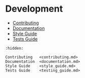 # Development

- [Contributing](contributing.md)
- [Documentation](documentation.md)
- [Style Guide](style_guide.md)
- [Tests Guide](testing_guide.md)

```{toctree}
:hidden:

Contributing   <contributing.md>
Documentation  <documentation.md>
Style Guide    <style_guide.md>
Tests Guide    <testing_guide.md>
```
